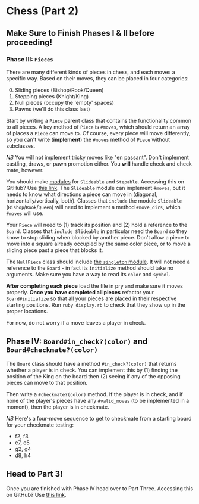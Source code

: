 # Chess (Part 2)

## Make Sure to Finish Phases I & II before proceeding!

### Phase III: `Pieces`

There are many different kinds of pieces in chess, and each moves a specific way.  Based on their moves, they can be placed in four categories:

0. Sliding pieces (Bishop/Rook/Queen)
0. Stepping pieces (Knight/King)
0. Null pieces (occupy the 'empty' spaces)
0. Pawns (we'll do this class last)

Start by writing a `Piece` parent class that contains the functionality common to all pieces. A key method of `Piece` is `#moves`, which should return an array of places a `Piece` can move to. Of course, every piece will move differently, so you can't write (**implement**) the `#moves` method of `Piece` without subclasses.

*NB* You will not implement tricky moves like "en passant". Don't implement castling, draws, or pawn promotion either. You **will** handle check and check mate, however.

You should make [modules][modules] for `Slideable` and `Stepable`. Accessing this on GitHub? Use [this link][github-modules]. The `Slideable` module can implement `#moves`, but it needs to know what directions a piece can move in (diagonal, horizontally/vertically, both). Classes that `include` the module `Slideable` (`Bishop`/`Rook`/`Queen`) will need to implement a method `#move_dirs`, which `#moves` will use.

Your `Piece` will need to (1) track its position and (2) hold a reference to the `Board`. Classes that `include Slideable` in particular need the `Board` so they know to stop sliding when blocked by another piece. Don't allow a piece to move into a square already occupied by the same color piece, or to move a sliding piece past a piece that blocks it.

The `NullPiece` class should include [the `singleton` module][singleton]. It will not need a reference to the `Board` - in fact its `initialize` method should take no arguments. Make sure you have a way to read its `color` and `symbol`.

**After completing each piece** load the file in pry and make sure it moves properly. **Once you have completed all pieces** refactor your `Board#initialize` so that all your pieces are placed in their respective starting positions. Run `ruby display.rb` to check that they show up in the proper locations.

For now, do not worry if a move leaves a player in check.

## Phase IV: `Board#in_check?(color)` and `Board#checkmate?(color)`

The `Board` class should have a method `#in_check?(color)` that returns whether a player is in check. You can implement this by (1) finding the position of the King on the board then (2) seeing if any of the opposing pieces can move to that position.

Then write a `#checkmate?(color)` method. If the player is in check, and if none of the player's pieces have any `#valid_moves` (to be implemented in a moment), then the player is in checkmate.

*NB* Here's a four-move sequence to get to checkmate from a starting board for your checkmate testing:

  * f2, f3
  * e7, e5
  * g2, g4
  * d8, h4


## Head to Part 3!

Once you are finished with Phase IV head over to Part Three. Accessing this on GitHub? Use [this link][github-chess-part-three].

[github-chess-part-three]: https://github.com/appacademy/curriculum/blob/master/ruby/projects/chess/part_three.md

[singleton]: http://ruby-doc.org/stdlib-1.9.3/libdoc/singleton/rdoc/Singleton.html
[modules]: modules
[github-modules]: https://github.com/appacademy/curriculum/blob/master/ruby/readings/modules.md